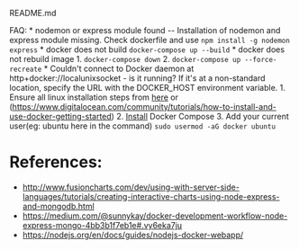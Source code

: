 README.md

FAQ:
    * nodemon or express module found --
        Installation of nodemon and express module missing. Check dockerfile and use `npm install -g nodemon express`
    * docker does not build
        `docker-compose up --build`
    * docker does not rebuild image
        1. `docker-compose down`
        2. `docker-compose up --force-recreate`
    * Couldn't connect to Docker daemon at http+docker://localunixsocket - is it running? If it's at a non-standard location, specify the URL with the DOCKER_HOST environment variable.
        1. Ensure all linux installation steps from [here](https://docs.docker.com/engine/installation/linux/ubuntulinux/#/install) or (https://www.digitalocean.com/community/tutorials/how-to-install-and-use-docker-getting-started)
        2. [Install](https://docs.docker.com/compose/install/) Docker Compose
        3. Add your current user(eg: ubuntu here in the command) `sudo usermod -aG docker ubuntu` 

# References:
- http://www.fusioncharts.com/dev/using-with-server-side-languages/tutorials/creating-interactive-charts-using-node-express-and-mongodb.html
- https://medium.com/@sunnykay/docker-development-workflow-node-express-mongo-4bb3b1f7eb1e#.vy6eka7ju
- https://nodejs.org/en/docs/guides/nodejs-docker-webapp/